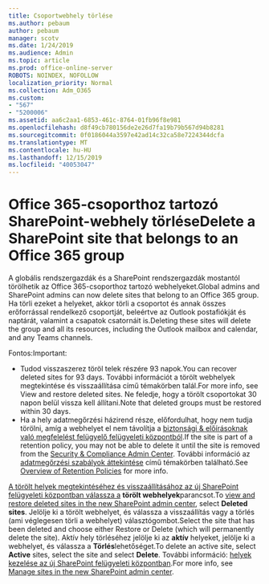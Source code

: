 ```yaml
---
title: Csoportwebhely törlése
ms.author: pebaum
author: pebaum
manager: scotv
ms.date: 1/24/2019
ms.audience: Admin
ms.topic: article
ms.prod: office-online-server
ROBOTS: NOINDEX, NOFOLLOW
localization_priority: Normal
ms.collection: Adm_O365
ms.custom:
- "567"
- "5200006"
ms.assetid: aa6c2aa1-6853-461c-8764-01fb96f8e981
ms.openlocfilehash: d8f49cb780156de2e26d7fa19b79b567d94b8281
ms.sourcegitcommit: 0f0186044a3597e42ad14c32ca58e7224344dcfa
ms.translationtype: MT
ms.contentlocale: hu-HU
ms.lasthandoff: 12/15/2019
ms.locfileid: "40053047"
---
```

# <a name="delete-a-sharepoint-site-that-belongs-to-an-office-365-group"></a><span data-ttu-id="bce1f-102">Office 365-csoporthoz tartozó SharePoint-webhely törlése</span><span class="sxs-lookup"><span data-stu-id="bce1f-102">Delete a SharePoint site that belongs to an Office 365 group</span></span>

<span data-ttu-id="bce1f-103">A globális rendszergazdák és a SharePoint rendszergazdák mostantól törölhetik az Office 365-csoporthoz tartozó webhelyeket.</span><span class="sxs-lookup"><span data-stu-id="bce1f-103">Global admins and SharePoint admins can now delete sites that belong to an Office 365 group.</span></span> <span data-ttu-id="bce1f-104">Ha törli ezeket a helyeket, akkor törli a csoportot és annak összes erőforrással rendelkező csoportját, beleértve az Outlook postafiókját és naptárát, valamint a csapatok csatornáit is.</span><span class="sxs-lookup"><span data-stu-id="bce1f-104">Deleting these sites will delete the group and all its resources, including the Outlook mailbox and calendar, and any Teams channels.</span></span>
  
<span data-ttu-id="bce1f-105">Fontos:</span><span class="sxs-lookup"><span data-stu-id="bce1f-105">Important:</span></span>

- <span data-ttu-id="bce1f-106">Tudod visszaszerez töröl telek részére 93 napok.</span><span class="sxs-lookup"><span data-stu-id="bce1f-106">You can recover deleted sites for 93 days.</span></span> <span data-ttu-id="bce1f-107">További információt a törölt webhelyek megtekintése és visszaállítása című témakörben talál.</span><span class="sxs-lookup"><span data-stu-id="bce1f-107">For more info, see View and restore deleted sites.</span></span> <span data-ttu-id="bce1f-108">Ne feledje, hogy a törölt csoportokat 30 napon belül vissza kell állítani.</span><span class="sxs-lookup"><span data-stu-id="bce1f-108">Note that deleted groups must be restored within 30 days.</span></span>
- <span data-ttu-id="bce1f-109">Ha a hely adatmegőrzési házirend része, előfordulhat, hogy nem tudja törölni, amíg a webhelyet el nem távolítja a [biztonsági &amp; előírásoknak való megfelelést felügyelő felügyeleti központból](https://protection.office.com/?rfr=AdminCenter#/retention).</span><span class="sxs-lookup"><span data-stu-id="bce1f-109">If the site is part of a retention policy, you may not be able to delete it until the site is removed from the [Security &amp; Compliance Admin Center](https://protection.office.com/?rfr=AdminCenter#/retention).</span></span> <span data-ttu-id="bce1f-110">További információ az [adatmegőrzési szabályok áttekintése](https://docs.microsoft.com/office365/securitycompliance/retention-policies#content-in-onedrive-accounts-and-sharepoint-sites) című témakörben található.</span><span class="sxs-lookup"><span data-stu-id="bce1f-110">See [Overview of Retention Policies](https://docs.microsoft.com/office365/securitycompliance/retention-policies#content-in-onedrive-accounts-and-sharepoint-sites) for more info.</span></span>
  
<span data-ttu-id="bce1f-111">[A törölt helyek megtekintéséhez és visszaállításához az új SharePoint felügyeleti központban válassza a](https://docs.microsoft.com/sharepoint/view-and-restore-deleted-sites-in-new-admin-center) **törölt webhelyek**parancsot.</span><span class="sxs-lookup"><span data-stu-id="bce1f-111">To [view and restore deleted sites in the new SharePoint admin center](https://docs.microsoft.com/sharepoint/view-and-restore-deleted-sites-in-new-admin-center), select **Deleted sites**.</span></span> <span data-ttu-id="bce1f-112">Jelölje ki a törölt webhelyet, és válassza a visszaállítás vagy a törlés (ami véglegesen törli a webhelyet) választógombot.</span><span class="sxs-lookup"><span data-stu-id="bce1f-112">Select the site that has been deleted and choose either Restore or Delete (which will permanently delete the site).</span></span> <span data-ttu-id="bce1f-113">Aktív hely törléséhez jelölje ki az **aktív** helyeket, jelölje ki a webhelyet, és válassza a **Törlés**lehetőséget.</span><span class="sxs-lookup"><span data-stu-id="bce1f-113">To delete an active site, select **Active** sites, select the site and select **Delete**.</span></span> <span data-ttu-id="bce1f-114">További információ: [helyek kezelése az új SharePoint felügyeleti központban](https://docs.microsoft.com/sharepoint/manage-sites-in-new-admin-center).</span><span class="sxs-lookup"><span data-stu-id="bce1f-114">For more info, see [Manage sites in the new SharePoint admin center](https://docs.microsoft.com/sharepoint/manage-sites-in-new-admin-center).</span></span>
  